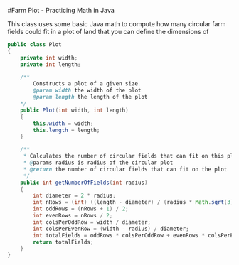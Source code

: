 #Farm Plot - Practicing Math in Java

This class uses some basic Java math to compute how many circular farm fields could fit in a plot of land that you can define the dimensions of

```java
public class Plot
{
    private int width;
    private int length;

    /**
        Constructs a plot of a given size.
        @param width the width of the plot
        @param length the length of the plot
    */
    public Plot(int width, int length)
    {
        this.width = width;
        this.length = length;
    }

    /**
     * Calculates the number of circular fields that can fit on this plot.
     * @params radius is radius of the circular plot
     * @return the number of circular fields that can fit on the plot
     */
    public int getNumberOfFields(int radius)
    {
        int diameter = 2 * radius;
        int nRows = (int) ((length - diameter) / (radius * Math.sqrt(3))) +1;
        int oddRows = (nRows + 1) / 2;
        int evenRows = nRows / 2;
        int colsPerOddRow = width / diameter;
        int colsPerEvenRow = (width - radius) / diameter;
        int totalFields = oddRows * colsPerOddRow + evenRows * colsPerEvenRow;
        return totalFields;
    }
}
```
